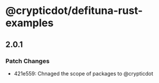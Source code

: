 # @crypticdot/defituna-rust-examples

## 2.0.1

### Patch Changes

- 421e559: Chnaged the scope of packages to @crypticdot
